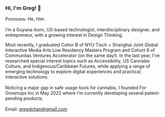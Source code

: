 ### Hi, I'm Greg! 👋
Pronouns: He, Him
<br><br>
I’m a Guyana-born, US-based technologist, interdisciplinary designer, and entrepreneur, with a growing interest in Design Thinking. 

Most recently, I graduated Cohor B of NYU Tisch + Shanghai Joint Global Interactive Media Arts Low Residency Masters Program and Cohort 8 of Communitas Ventures Accelerator (on the same day!). In the last year, I've researched special interest topics such as Accessibility, US Cannabis Culture, and Indigenous/Caribbean Futures, while applying a range of emerging technology to explore digital experiences and practical, interactive solutions. 
<br><br>Noticing a major gap in safe usage tools for cannabis, I founded For Grownups Inc in May 2022 where I'm currently developing several patent-pending products.
<br><br>Email: gregdchan@gmail.com




<!--
**gregdchan/gregdchan** is a ✨ _special_ ✨ repository because its `README.md` (this file) appears on your GitHub profile.

Here are some ideas to get you started:

- 🔭 I’m currently working on ...
- 🌱 I’m currently learning ...
- 👯 I’m looking to collaborate on ...
- 🤔 I’m looking for help with ...
- 💬 Ask me about ...
- 📫 How to reach me: ...
- 😄 Pronouns: ...
- ⚡ Fun fact: ...
-->
